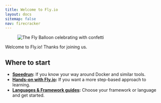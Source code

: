 ```yaml
---
title: Welcome to Fly.io
layout: docs
sitemap: false
nav: firecracker
---
```


<figure class="flex ai:center jc:center w:full r:lg bg:yellow-gradient p:4 mb:4">
  <img src="/static/images/celebrate.webp" srcset="/static/images/celebrate@2x.webp 2x" alt="The Fly Balloon celebrating with confetti" class="w:11">
</figure>

Welcome to Fly.io! Thanks for joining us.

## Where to start

* **[Speedrun](/docs/speedrun/):** If you know your way around Docker and similar tools. 
* **[Hands-on with Fly.io](/docs/hands-on/start/):** If you want a more step-based approach to learning.
* **[Languages & Framework guides](/docs/languages-and-frameworks/):** Choose your framework or language and get started.